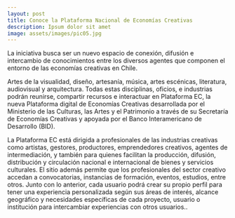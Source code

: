 ```yaml
---
layout: post
title: Conoce la Plataforma Nacional de Economías Creativas
description: Ipsum dolor sit amet
image: assets/images/pic05.jpg
---
```


La iniciativa busca ser un nuevo espacio de conexión, difusión e intercambio de conocimientos entre los diversos agentes que componen el entorno de las economías creativas en Chile.

Artes de la visualidad, diseño, artesanía, música, artes escénicas, literatura, audiovisual y arquitectura. Todas estas disciplinas, oficios, e industrias podrán reunirse, compartir recursos e interactuar en Plataforma EC, la nueva Plataforma digital de Economías Creativas desarrollada por el Ministerio de las Culturas, las Artes y el Patrimonio a través de su Secretaría de Economías Creativas y apoyada por el Banco Interamericano de Desarrollo (BID).

La Plataforma EC está dirigida a profesionales de las industrias creativas como artistas, gestores, productores, emprendedores creativos, agentes de intermediación, y también para quienes facilitan la producción, difusión, distribución y circulación nacional e internacional de bienes y servicios culturales. El sitio además permite que los profesionales del sector creativo accedan a convocatorias, instancias de formación, eventos, estudios, entre otros. Junto con lo anterior, cada usuario podrá crear su propio perfil para tener una experiencia personalizada según sus áreas de interés, alcance geográfico y necesidades específicas de cada proyecto, usuario o institución para intercambiar experiencias con otros usuarios..
